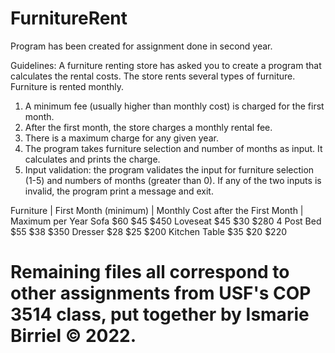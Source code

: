 # FurnitureRent

Program has been created for assignment done in second year.

Guidelines:
A furniture renting store has asked you to create a program that 
calculates the rental costs. The store rents several types of furniture. Furniture is rented 
monthly.  
 
1. A minimum fee (usually higher than monthly cost) is charged for the first month.  
2. After the first month, the store charges a monthly rental fee.  
3. There is a maximum charge for any given year.  
4. The program takes furniture selection and number of months as input. It 
calculates and prints the charge.  
5. Input validation: the program validates the input for furniture selection (1-5) and 
numbers of months (greater than 0). If any of the two inputs is invalid, the 
program print a message and exit. 


Furniture | First Month (minimum) | Monthly Cost after the First Month | Maximum per Year 
Sofa              $60                           $45                           $450 
Loveseat          $45                           $30                           $280 
4 Post Bed        $55                           $38                           $350 
Dresser           $28                           $25                           $200 
Kitchen Table     $35                           $20                           $220 


# Remaining files all correspond to other assignments from USF's COP 3514 class, put together by Ismarie Birriel © 2022.

